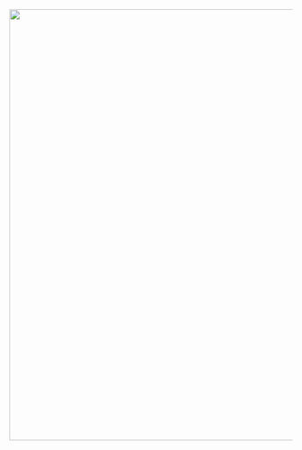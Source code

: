 

<img src="https://github.com/user-attachments/assets/5543a8d9-90c5-4d11-a2eb-2d05bfd4b0b7" height="768" width="800" alt="">
